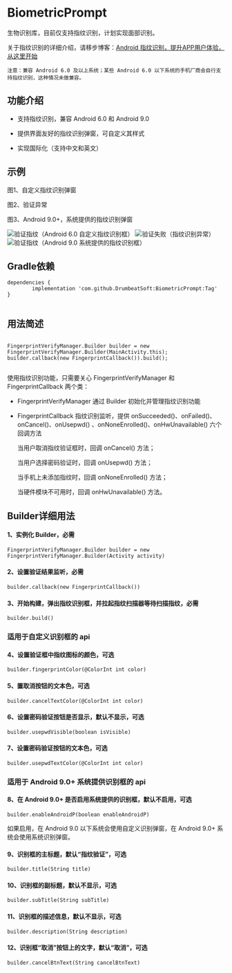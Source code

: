 # BiometricPrompt

生物识别库，目前仅支持指纹识别，计划实现面部识别。

关于指纹识别的详细介绍，请移步博客：[Android 指纹识别，提升APP用户体验，从这里开始](https://blog.csdn.net/hailong0529/article/details/95406183)

` 注意：兼容 Android 6.0 及以上系统；某些 Android 6.0 以下系统的手机厂商会自行支持指纹识别，这种情况未做兼容。 `

## 功能介绍

- 支持指纹识别，兼容 Android 6.0 和 Android 9.0

- 提供界面友好的指纹识别弹窗，可自定义其样式

- 实现国际化（支持中文和英文）

## 示例

图1、自定义指纹识别弹窗

图2、验证异常

图3、Android 9.0+，系统提供的指纹识别弹窗

![验证指纹（Android 6.0 自定义指纹识别框）](https://raw.githubusercontent.com/ZuoHailong/BiometricPrompt/master/example/file/verifyM.png)
![验证失败（指纹识别异常）](https://raw.githubusercontent.com/ZuoHailong/BiometricPrompt/master/example/file/fail.png)
![验证指纹（Android 9.0 系统提供的指纹识别框）](https://raw.githubusercontent.com/ZuoHailong/BiometricPrompt/master/example/file/verifyP.png)

## Gradle依赖

```
dependencies {
        implementation 'com.github.DrumbeatSoft:BiometricPrompt:Tag'
}
	
```
## 用法简述
```

FingerprintVerifyManager.Builder builder = new FingerprintVerifyManager.Builder(MainActivity.this);
builder.callback(new FingerprintCallback()).build();
    
```
使用指纹识别功能，只需要关心 FingerprintVerifyManager 和 FingerprintCallback 两个类：

- FingerprintVerifyManager 通过 Builder 初始化并管理指纹识别功能

- FingerprintCallback 指纹识别监听，提供 onSucceeded()、onFailed()、onCancel()、onUsepwd() 、onNoneEnrolled()、onHwUnavailable() 六个回调方法

    当用户取消指纹验证框时，回调 onCancel() 方法；
    
    当用户选择密码验证时，回调 onUsepwd() 方法；
    
    当手机上未添加指纹时，回调 onNoneEnrolled() 方法；
    
    当硬件模块不可用时，回调 onHwUnavailable() 方法。
    
## Builder详细用法

#### 1、实例化 Builder，必需
```
FingerprintVerifyManager.Builder builder = new FingerprintVerifyManager.Builder(Activity activity)
```
#### 2、设置验证结果监听，必需
```
builder.callback(new FingerprintCallback())
```
#### 3、开始构建，弹出指纹识别框，并拉起指纹扫描器等待扫描指纹，必需
```
builder.build()
```
### 适用于自定义识别框的 api
#### 4、设置验证框中指纹图标的颜色，可选
```
builder.fingerprintColor(@ColorInt int color)
```
#### 5、置取消按钮的文本色，可选
```
builder.cancelTextColor(@ColorInt int color)
```
#### 6、设置密码验证按钮是否显示，默认不显示，可选
```
builder.usepwdVisible(boolean isVisible)
```
#### 7、设置密码验证按钮的文本色，可选
```
builder.usepwdTextColor(@ColorInt int color)
```
### 适用于 Android 9.0+ 系统提供识别框的 api
#### 8、在 Android 9.0+ 是否启用系统提供的识别框，默认不启用，可选
```
builder.enableAndroidP(boolean enableAndroidP)
```
如果启用，在 Android 9.0 以下系统会使用自定义识别弹窗，在 Android 9.0+ 系统会使用系统识别弹窗。
#### 9、识别框的主标题，默认“指纹验证”，可选
```
builder.title(String title)
```
#### 10、识别框的副标题，默认不显示，可选
```
builder.subTitle(String subTitle)
```
#### 11、识别框的描述信息，默认不显示，可选
```
builder.description(String description)
```
#### 12、识别框“取消”按钮上的文字，默认“取消”，可选
```
builder.cancelBtnText(String cancelBtnText)
```


